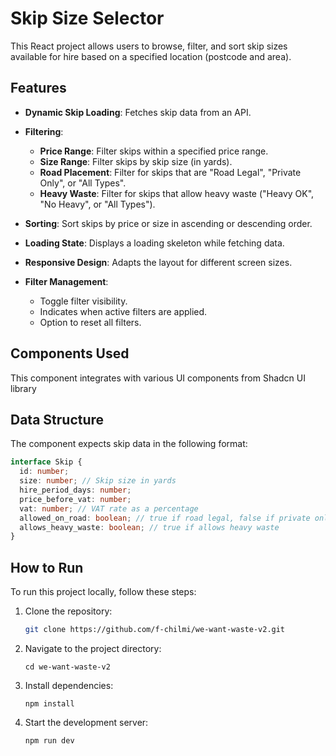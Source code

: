# Skip Size Selector

This React project allows users to browse, filter, and sort skip sizes available for hire based on a specified location (postcode and area).

## Features

- **Dynamic Skip Loading**: Fetches skip data from an API.

- **Filtering**:

  - **Price Range**: Filter skips within a specified price range.
  - **Size Range**: Filter skips by skip size (in yards).
  - **Road Placement**: Filter for skips that are "Road Legal", "Private Only", or "All Types".
  - **Heavy Waste**: Filter for skips that allow heavy waste ("Heavy OK", "No Heavy", or "All Types").

- **Sorting**: Sort skips by price or size in ascending or descending order.

- **Loading State**: Displays a loading skeleton while fetching data.

- **Responsive Design**: Adapts the layout for different screen sizes.

- **Filter Management**:
  - Toggle filter visibility.
  - Indicates when active filters are applied.
  - Option to reset all filters.

## Components Used

This component integrates with various UI components from Shadcn UI library

## Data Structure

The component expects skip data in the following format:

```typescript
interface Skip {
  id: number;
  size: number; // Skip size in yards
  hire_period_days: number;
  price_before_vat: number;
  vat: number; // VAT rate as a percentage
  allowed_on_road: boolean; // true if road legal, false if private only
  allows_heavy_waste: boolean; // true if allows heavy waste
}
```

## How to Run

To run this project locally, follow these steps:

1.  Clone the repository:

    ```bash
    git clone https://github.com/f-chilmi/we-want-waste-v2.git
    ```

2.  Navigate to the project directory:

    ```
    cd we-want-waste-v2
    ```

3.  Install dependencies:

    ```
    npm install
    ```

4.  Start the development server:
    ```
    npm run dev
    ```
